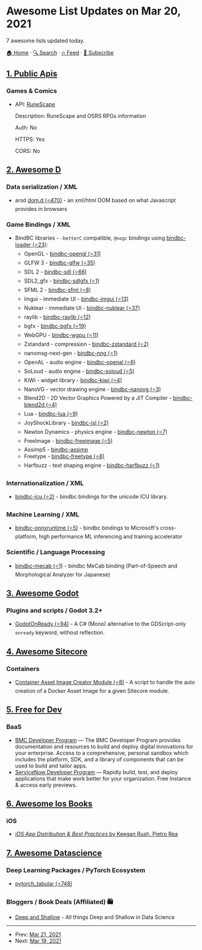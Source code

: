 # Awesome List Updates on Mar 20, 2021

7 awesome lists updated today.

[🏠 Home](/README.md) · [🔍 Search](https://www.trackawesomelist.com/search/) · [🔥 Feed](https://www.trackawesomelist.com/rss.xml) · [📮 Subscribe](https://trackawesomelist.us17.list-manage.com/subscribe?u=d2f0117aa829c83a63ec63c2f&id=36a103854c)



## [1. Public Apis](/content/public-apis/public-apis/README.md)

### Games & Comics

- API: [RuneScape](https://runescape.wiki/w/Application_programming_interface)

  Description: RuneScape and OSRS RPGs information

  Auth: No

  HTTPS: Yes

  CORS: No



## [2. Awesome D](/content/dlang-community/awesome-d/README.md)

### Data serialization / XML

*   arsd [dom.d (⭐470)](https://github.com/adamdruppe/arsd/blob/master/dom.d) - an xml/html DOM based on what Javascript provides in browsers

### Game Bindings / XML

*   BindBC libraries - `-betterC` compatible, `@nogc` bindings using [bindbc-loader (⭐23)](https://github.com/BindBC/bindbc-loader):
    *   OpenGL - [bindbc-opengl (⭐31)](https://github.com/BindBC/bindbc-opengl)
    *   GLFW 3 - [bindbc-glfw (⭐35)](https://github.com/BindBC/bindbc-glfw)
    *   SDL 2 - [bindbc-sdl (⭐66)](https://github.com/BindBC/bindbc-sdl)
    *   SDL2\_gfx - [bindbc-sdlgfx (⭐1)](https://github.com/aferust/bindbc-sdlgfx)
    *   SFML 2 - [bindbc-sfml (⭐8)](https://github.com/BindBC/bindbc-sfml)
    *   Imgui - immediate UI - [bindbc-imgui (⭐13)](https://github.com/Inochi2D/bindbc-imgui)
    *   Nuklear - immediate UI - [bindbc-nuklear (⭐37)](https://github.com/Timu5/bindbc-nuklear)
    *   raylib - [bindbc-raylib (⭐12)](https://github.com/o3o/bindbc-raylib)
    *   bgfx - [bindbc-bgfx (⭐19)](https://github.com/GoaLitiuM/bindbc-bgfx)
    *   WebGPU - [bindbc-wgpu (⭐11)](https://github.com/gecko0307/bindbc-wgpu)
    *   Zstandard - compression - [bindbc-zstandard (⭐2)](https://github.com/ZILtoid1991/bindbc-zstandard)
    *   nanomsg-next-gen - [bindbc-nng (⭐1)](https://github.com/darkridder/bindbc-nng)
    *   OpenAL - audio engine - [bindbc-openal (⭐6)](https://github.com/BindBC/bindbc-openal)
    *   SoLoud - audio engine - [bindbc-soloud (⭐5)](https://github.com/gecko0307/bindbc-soloud)
    *   KiWi - widget library - [bindbc-kiwi (⭐4)](https://github.com/aferust/bindbc-kiwi)
    *   NanoVG - vector drawing engine - [bindbc-nanovg (⭐3)](https://github.com/aferust/bindbc-nanovg)
    *   Blend2D - 2D Vector Graphics Powered by a JIT Compiler - [bindbc-blend2d (⭐4)](https://github.com/kdmult/bindbc-blend2d)
    *   Lua - [bindbc-lua (⭐9)](https://github.com/BindBC/bindbc-lua)
    *   JoyShockLibrary - [bindbc-jsl (⭐2)](https://github.com/ZILtoid1991/bindbc-JSL)
    *   Newton Dynamics - physics engine - [bindbc-newton (⭐7)](https://github.com/gecko0307/bindbc-newton)
    *   FreeImage - [bindbc-freeimage (⭐5)](https://github.com/BindBC/bindbc-freeimage)
    *   Assimp5 - [bindbc-assimp](https://github.com/Sobaya007/bindbc-assimp)
    *   Freetype - [bindbc-freetype (⭐8)](https://github.com/BindBC/bindbc-freetype)
    *   Harfbuzz - text shaping engine - [bindbc-harfbuzz (⭐1)](https://github.com/DlangGraphicsWG/bindbc-harfbuzz)

### Internationalization / XML

*   [bindbc-icu (⭐2)](https://github.com/shoo/bindbc-icu) - bindbc bindings for the unicode ICU library.

### Machine Learning / XML

*   [bindbc-onnxruntime (⭐5)](https://github.com/lempiji/bindbc-onnxruntime) - bindbc bindings to Microsoft's cross-platform, high performance ML inferencing and training accelerator

### Scientific / Language Processing

*   [bindbc-mecab (⭐1)](https://github.com/lempiji/bindbc-mecab) - bindbc MeCab binding (Part-of-Speech and Morphological Analyzer for Japanese)

## [3. Awesome Godot](/content/godotengine/awesome-godot/README.md)

### Plugins and scripts / Godot 3.2+

*   [GodotOnReady (⭐94)](https://github.com/31/GodotOnReady) - A C# (Mono) alternative to the GDScript-only `onready` keyword, without reflection.

## [4. Awesome Sitecore](/content/MartinMiles/awesome-sitecore/README.md)

### Containers

*   [Container Asset Image Creator Module (⭐8)](https://github.com/KayeeNL/sitecore-module-docker-asset-image-creator) - A script to handle the auto creation of a Docker Asset Image for a given Sitecore module.

## [5. Free for Dev](/content/ripienaar/free-for-dev/README.md)

### BaaS

*   [BMC Developer Program](https://developers.bmc.com/site/global/bmc_helix_platform/program/overview/index.gsp) — The BMC Developer Program provides documentation and resources to build and deploy digital innovations for your enterprise. Access to a comprehensive, personal sandbox which includes the platform, SDK, and a library of components that can be used to build and tailor apps.
*   [ServiceNow Developer Program](https://developer.servicenow.com/) — Rapidly build, test, and deploy applications that make work better for your organization. Free Instance & access early previews.

## [6. Awesome Ios Books](/content/bystritskiy/awesome-ios-books/README.md)

### iOS

*   [*iOS App Distribution & Best Practices* by Keegan Rush, Pietro Rea](https://www.raywenderlich.com/books/ios-app-distribution-best-practices/v1.0.ea1)

## [7. Awesome Datascience](/content/academic/awesome-datascience/README.md)

### Deep Learning Packages / PyTorch Ecosystem

*   [pytorch\_tabular (⭐748)](https://github.com/manujosephv/pytorch_tabular)

### Bloggers / Book Deals (Affiliated) 🛍

*   [Deep and Shallow](https://deep-and-shallow.com/) - All things Deep and Shallow in Data Science

---

- Prev: [Mar 21, 2021](/content/2021/03/21/README.md)
- Next: [Mar 19, 2021](/content/2021/03/19/README.md)